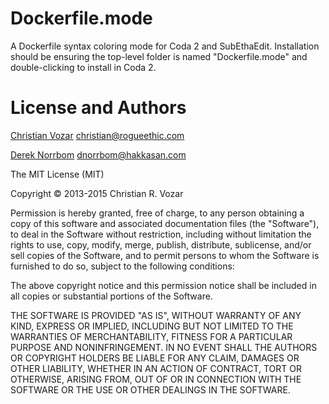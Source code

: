 # Dockerfile.mode

A Dockerfile syntax coloring mode for Coda 2 and SubEthaEdit. Installation should be ensuring the top-level folder is named "Dockerfile.mode" and double-clicking to install in Coda 2.

# License and Authors

[Christian Vozar](https://github.com/christianvozar) <christian@rogueethic.com>

[Derek Norrbom](https://github.com/venuedriver) <dnorrbom@hakkasan.com>

The MIT License (MIT)

Copyright © 2013-2015 Christian R. Vozar

Permission is hereby granted, free of charge, to any person obtaining a copy of this software and associated documentation files (the "Software"), to deal in the Software without restriction, including without limitation the rights to use, copy, modify, merge, publish, distribute, sublicense, and/or sell copies of the Software, and to permit persons to whom the Software is furnished to do so, subject to the following conditions:

The above copyright notice and this permission notice shall be included in all copies or substantial portions of the Software.

THE SOFTWARE IS PROVIDED "AS IS", WITHOUT WARRANTY OF ANY KIND, EXPRESS OR IMPLIED, INCLUDING BUT NOT LIMITED TO THE WARRANTIES OF MERCHANTABILITY, FITNESS FOR A PARTICULAR PURPOSE AND NONINFRINGEMENT. IN NO EVENT SHALL THE AUTHORS OR COPYRIGHT HOLDERS BE LIABLE FOR ANY CLAIM, DAMAGES OR OTHER LIABILITY, WHETHER IN AN ACTION OF CONTRACT, TORT OR OTHERWISE, ARISING FROM, OUT OF OR IN CONNECTION WITH THE SOFTWARE OR THE USE OR OTHER DEALINGS IN THE SOFTWARE.

